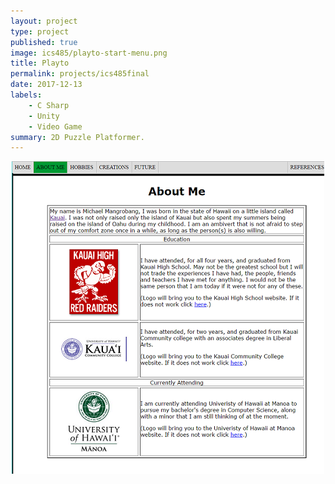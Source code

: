 ```yaml
---
layout: project
type: project
published: true
image: ics485/playto-start-menu.png
title: Playto
permalink: projects/ics485final
date: 2017-12-13
labels:
    - C Sharp
    - Unity
    - Video Game
summary: 2D Puzzle Platformer.
---
```


<div align="middle">
  <img class="ui image" src="../images/projects/ics101/ics101-website-preview.png" >
</div>
